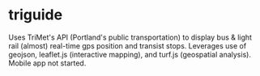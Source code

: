 # triguide

Uses TriMet's API (Portland's public transportation) to display bus & light rail (almost) real-time gps position and transist stops. Leverages use of geojson, leaflet.js (interactive mapping), and turf.js (geospatial analysis). Mobile app not started.
